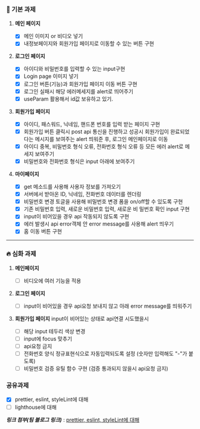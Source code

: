 ### 🧩 기본 과제

1. **메인 페이지**

   - [x] 메인 이미지 or 비디오 넣기
   - [x] 내정보페이지와 회원가입 페이지로 이동할 수 있는 버튼 구현

2. **로그인 페이지**
   - [x] 아이디와 비밀번호를 입력할 수 있는 input구현
   - [x] Login page 이미지 넣기
   - [x] 로그인 버튼(기능)과 회원가입 페이지 이동 버튼 구현
   - [x] 로그인 실패시 해당 에러메세지를 alert로 띄어주기
   - [x] useParam 활용해서 id값 보유하고 있기.
3. **회원가입 페이지**
   - [x] 아이디, 패스워드, 닉네임, 핸드폰 번호를 입력 받는 페이지 구현
   - [x] 회원가입 버튼 클릭시 post api 통신을 진행하고 성공시 회원가입이 완료되었다는 메시지를 보여주는 alert 띄워준 후, 로그인 메인페이지로 이동
   - [x] 아이디 중복, 비밀번호 형식 오류, 전화번호 형식 오류 등 모든 에러 alert로 메세지 보여주기
   - [x] 비밀번호와 전화번호 형식은 input 아래에 보여주기
4. **마이페이지**
   - [x] get 메소드를 사용해 사용자 정보를 가져오기
   - [x] 서버에서 받아온 ID, 닉네임, 전화번호 데이터를 렌더링
   - [x] 비밀번호 변경 토글을 사용해 비밀번호 변경 폼을 on/off할 수 있도록 구현
   - [x] 기존 비밀번호 입력, 새로운 비밀번호 입력, 새로운 비   밀번호 확인 input 구현
   - [x] input이 비어있을 경우 api 작동되지 않도록 구현
   - [x] 에러 발생시 api error객체 안 error message를 사용해 alert 띄우기
   - [x] 홈 이동 버튼 구현

---

### 🔥 심화 과제

1. **메인페이지**
   - [ ] 비디오에 여러 기능을 적용
2. **로그인 페이지**
   - [ ] input이 비어있을 경우 api요청 보내지 않고 아래 error message를 띄워주기
3. **회원가입 페이지**
   input이 비어있는 상태로 api연결 시도했을시

   - [ ] 해당 input 테두리 색상 변경
   - [ ] input에 focus 맞추기
   - [ ] api요청 금지
   - [ ] 전화번호 양식 정규표현식으로 자동입력되도록 설정 (숫자만 입력해도 "-"가 붙도록)
   - [ ] 비밀번호 검증 유틸 함수 구현 (검증 통과되지 않을시 api요청 금지)

### 공유과제

- [x] prettier, eslint, styleLint에 대해
- [ ] lighthouse에 대해

**_링크 첨부(팀 블로그 링크)_** :
[prettier, eslint, styleLint에 대해](https://forweber.palms.blog/nowsopt-settings-sinji)
